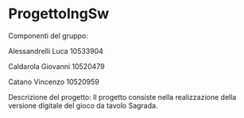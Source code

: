 # ProgettoIngSw
Componenti del gruppo:

Alessandrelli Luca 10533904

Caldarola Giovanni 10520479

Catano Vincenzo 10520959

Descrizione del progetto:
Il progetto consiste nella realizzazione della versione digitale del gioco da tavolo Sagrada.
